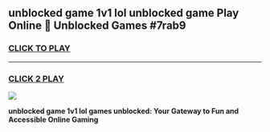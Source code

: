 
## unblocked game 1v1 lol unblocked game Play Online 👋 Unblocked Games #7rab9
<h3>
<a href="https://premium.freeplayer.one?title=unblocked_game_1v1_lol&ref=21F">CLICK TO PLAY</a></h3>
<hr>

<h3>
<a href="https://premium.freeplayer.one?title=unblocked_game_1v1_lol&ref=21F">CLICK 2 PLAY</a>
  
</h3>

<a href="https://premium.freeplayer.one?title=unblocked_game_1v1_lol&ref=21F/"><img src="https://clearcache.store/games.png"></a>


**unblocked game 1v1 lol games unblocked: Your Gateway to Fun and Accessible Online Gaming**
